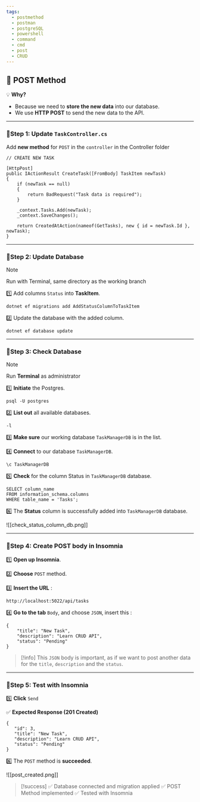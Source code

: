 ```yaml
---
tags:
  - postmethod
  - postman
  - postgreSQL
  - powershell
  - command
  - cmd
  - post
  - CRUD
---
```

## **📌 POST Method**

💡 **Why?**

- Because we need to **store the new data** into our database.
- We use **HTTP POST** to send the new data to the API.

---
### **🔦Step 1: Update** **`TaskController.cs`** 

Add **new method** for `POST` in the `controller` in the Controller folder


```
// CREATE NEW TASK

[HttpPost]
public IActionResult CreateTask([FromBody] TaskItem newTask)
{
    if (newTask == null)
    {
        return BadRequest("Task data is required");
    }

    _context.Tasks.Add(newTask);
    _context.SaveChanges();

    return CreatedAtAction(nameof(GetTasks), new { id = newTask.Id }, newTask);
}

```

---
### 🔦**Step 2: Update Database**

> [!note]
> Run with Terminal, same directory as the working branch
>

1️⃣ Add columns `Status` into **TaskItem**.
```
dotnet ef migrations add AddStatusColumnToTaskItem
```

2️⃣ Update the database with the added column.
```
dotnet ef database update
```

---
### 🔦**Step 3: Check Database**


> [!note]
> Run **Terminal** as administrator

1️⃣ **Initiate** the Postgres.
```
psql -U postgres
```

2️⃣ **List out** all available databases.
```
-l
```

3️⃣ **Make sure** our working database `TaskManagerDB` is in the list.

4️⃣ **Connect** to our database `TaskManagerDB`.
```
\c TaskManagerDB
```

5️⃣ **Check** for the column Status in `TaskManagerDB` database.
```
SELECT column_name
FROM information_schema.columns
WHERE table_name = 'Tasks';
```

6️⃣ The **Status** column is successfully added into `TaskManagerDB` database.

![[check_status_column_db.png]]

---
### 🔦**Step 4: Create POST body in Insomnia**

1️⃣ **Open up Insomnia**.

2️⃣ **Choose** `POST` method.

3️⃣ **Insert the URL** :
```
http://localhost:5022/api/tasks
```

4️⃣ **Go to the tab** `Body`, and choose `JSON`, insert this :
```
{
    "title": "New Task",
    "description": "Learn CRUD API",
    "status": "Pending"
}
```

> [!info]
> This `JSON` body is important, as if we want to post another data for the `title`, `description` and the `status`.

---

### 🔦**Step 5: Test with Insomnia**

5️⃣ **Click** `Send`

✅ **Expected Response (201 Created)**
```
{
   "id": 3,
   "title": "New Task",
   "description": "Learn CRUD API",
   "status": "Pending"
}
```

6️⃣ The `POST` method is **succeeded**.

![[post_created.png]]

> [!success]
> ✅ Database connected and migration applied
> ✅ POST Method implemented
> ✅ Tested with Insomnia
